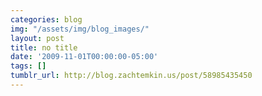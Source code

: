 ```yaml
---
categories: blog
img: "/assets/img/blog_images/" 
layout: post
title: no title
date: '2009-11-01T00:00:00-05:00'
tags: []
tumblr_url: http://blog.zachtemkin.us/post/58985435450
---
```

